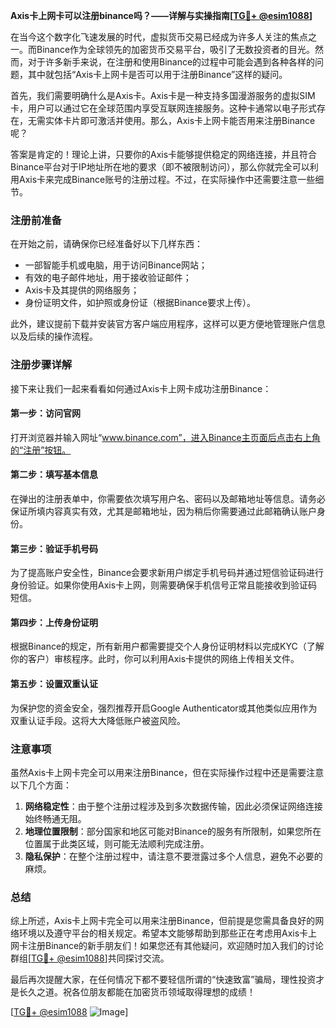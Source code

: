 **Axis卡上网卡可以注册binance吗？——详解与实操指南[[TG💪+ @esim1088](https://t.me/s/esim1088)]**

在当今这个数字化飞速发展的时代，虚拟货币交易已经成为许多人关注的焦点之一。而Binance作为全球领先的加密货币交易平台，吸引了无数投资者的目光。然而，对于许多新手来说，在注册和使用Binance的过程中可能会遇到各种各样的问题，其中就包括“Axis卡上网卡是否可以用于注册Binance”这样的疑问。

首先，我们需要明确什么是Axis卡。Axis卡是一种支持多国漫游服务的虚拟SIM卡，用户可以通过它在全球范围内享受互联网连接服务。这种卡通常以电子形式存在，无需实体卡片即可激活并使用。那么，Axis卡上网卡能否用来注册Binance呢？

答案是肯定的！理论上讲，只要你的Axis卡能够提供稳定的网络连接，并且符合Binance平台对于IP地址所在地的要求（即不被限制访问），那么你就完全可以利用Axis卡来完成Binance账号的注册过程。不过，在实际操作中还需要注意一些细节。

### 注册前准备

在开始之前，请确保你已经准备好以下几样东西：
- 一部智能手机或电脑，用于访问Binance网站；
- 有效的电子邮件地址，用于接收验证邮件；
- Axis卡及其提供的网络服务；
- 身份证明文件，如护照或身份证（根据Binance要求上传）。

此外，建议提前下载并安装官方客户端应用程序，这样可以更方便地管理账户信息以及后续的操作流程。

### 注册步骤详解

接下来让我们一起来看看如何通过Axis卡上网卡成功注册Binance：

#### 第一步：访问官网
打开浏览器并输入网址“www.binance.com”，进入Binance主页面后点击右上角的“注册”按钮。

#### 第二步：填写基本信息
在弹出的注册表单中，你需要依次填写用户名、密码以及邮箱地址等信息。请务必保证所填内容真实有效，尤其是邮箱地址，因为稍后你需要通过此邮箱确认账户身份。

#### 第三步：验证手机号码
为了提高账户安全性，Binance会要求新用户绑定手机号码并通过短信验证码进行身份验证。如果你使用Axis卡上网，则需要确保手机信号正常且能接收到验证码短信。

#### 第四步：上传身份证明
根据Binance的规定，所有新用户都需要提交个人身份证明材料以完成KYC（了解你的客户）审核程序。此时，你可以利用Axis卡提供的网络上传相关文件。

#### 第五步：设置双重认证
为保护您的资金安全，强烈推荐开启Google Authenticator或其他类似应用作为双重认证手段。这将大大降低账户被盗风险。

### 注意事项

虽然Axis卡上网卡完全可以用来注册Binance，但在实际操作过程中还是需要注意以下几个方面：
1. **网络稳定性**：由于整个注册过程涉及到多次数据传输，因此必须保证网络连接始终畅通无阻。
2. **地理位置限制**：部分国家和地区可能对Binance的服务有所限制，如果您所在位置属于此类区域，则可能无法顺利完成注册。
3. **隐私保护**：在整个注册过程中，请注意不要泄露过多个人信息，避免不必要的麻烦。

### 总结

综上所述，Axis卡上网卡完全可以用来注册Binance，但前提是您需具备良好的网络环境以及遵守平台的相关规定。希望本文能够帮助到那些正在考虑用Axis卡上网卡注册Binance的新手朋友们！如果您还有其他疑问，欢迎随时加入我们的讨论群组[[TG💪+ @esim1088](https://t.me/s/esim1088)]共同探讨交流。

最后再次提醒大家，在任何情况下都不要轻信所谓的“快速致富”骗局，理性投资才是长久之道。祝各位朋友都能在加密货币领域取得理想的成绩！

[[TG💪+ @esim1088](https://t.me/s/esim1088) ![Image](https://i.postimg.cc/4NQfJmqS/Snipaste-2025-05-13-00-14-12.png)]